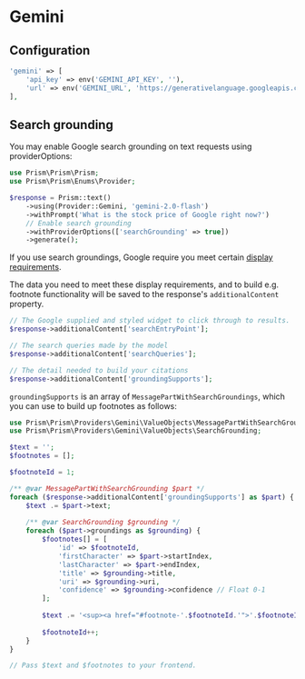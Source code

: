 # Gemini
## Configuration

```php
'gemini' => [
    'api_key' => env('GEMINI_API_KEY', ''),
    'url' => env('GEMINI_URL', 'https://generativelanguage.googleapis.com/v1beta/models'),
],
```

## Search grounding

You may enable Google search grounding on text requests using providerOptions:

```php
use Prism\Prism\Prism;
use Prism\Prism\Enums\Provider;

$response = Prism::text()
    ->using(Provider::Gemini, 'gemini-2.0-flash')
    ->withPrompt('What is the stock price of Google right now?')
    // Enable search grounding
    ->withProviderOptions(['searchGrounding' => true])
    ->generate();
```

If you use search groundings, Google require you meet certain [display requirements](https://ai.google.dev/gemini-api/docs/grounding/search-suggestions).

The data you need to meet these display requirements, and to build e.g. footnote functionality will be saved to the response's `additionalContent` property.

```php
// The Google supplied and styled widget to click through to results.
$response->additionalContent['searchEntryPoint'];

// The search queries made by the model
$response->additionalContent['searchQueries'];

// The detail needed to build your citations
$response->additionalContent['groundingSupports'];
```

`groundingSupports` is an array of `MessagePartWithSearchGroundings`, which you can use to build up footnotes as follows:

```php
use Prism\Prism\Providers\Gemini\ValueObjects\MessagePartWithSearchGroundings;
use Prism\Prism\Providers\Gemini\ValueObjects\SearchGrounding;

$text = '';
$footnotes = [];

$footnoteId = 1;

/** @var MessagePartWithSearchGrounding $part */
foreach ($response->additionalContent['groundingSupports'] as $part) {
    $text .= $part->text;
    
    /** @var SearchGrounding $grounding */
    foreach ($part->groundings as $grounding) {
        $footnotes[] = [
            'id' => $footnoteId,
            'firstCharacter' => $part->startIndex,
            'lastCharacter' => $part->endIndex,
            'title' => $grounding->title,
            'uri' => $grounding->uri,
            'confidence' => $grounding->confidence // Float 0-1
        ];
    
        $text .= '<sup><a href="#footnote-'.$footnoteId.'">'.$footnoteId.'</a></sup>';
    
        $footnoteId++;
    }
}

// Pass $text and $footnotes to your frontend.
```